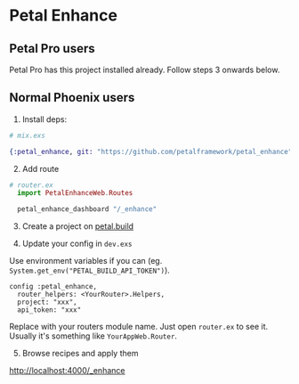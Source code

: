 # Petal Enhance

## Petal Pro users

Petal Pro has this project installed already. Follow steps 3 onwards below.

## Normal Phoenix users

1. Install deps:

```elixir
# mix.exs

{:petal_enhance, git: "https://github.com/petalframework/petal_enhance", only: :dev},
```

2. Add route

```elixir
# router.ex
  import PetalEnhanceWeb.Routes

  petal_enhance_dashboard "/_enhance"
```

3. Create a project on [petal.build](https://petal.build)

4. Update your config in `dev.exs`

Use environment variables if you can (eg. `System.get_env("PETAL_BUILD_API_TOKEN")`).

```
config :petal_enhance,
  router_helpers: <YourRouter>.Helpers,
  project: "xxx",
  api_token: "xxx"
```

Replace <YourRouter> with your routers module name. Just open `router.ex` to see it. Usually it's something like `YourAppWeb.Router`.

5. Browse recipes and apply them

[http://localhost:4000/_enhance](http://localhost:4000/_enhance)

